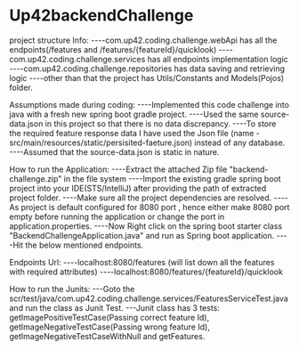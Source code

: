 # Up42backendChallenge

project structure Info:
----com.up42.coding.challenge.webApi has all the endpoints(/features and /features/{featureId}/quicklook)
----com.up42.coding.challenge.services has all endpoints implementation logic
----com.up42.coding.challenge.repositories has data saving and retrieving logic
----other than that the project has Utils/Constants and Models(Pojos) folder.

Assumptions made during coding:
----Implemented this code challenge into java with a fresh new spring boot gradle project.
----Used the same source-data.json in this project so that there is no data discrepancy. 
----To store the required feature response data I have used the Json file (name -src/main/resources/static/persisited-faeture.json) instead of any database.
----Assumed that the source-data.json is static in nature.

How to run the Application:
----Extract the attached Zip file "backend-challenge.zip" in the file system
----Import the existing gradle spring boot project into your IDE(STS/IntelliJ) after providing the path of extracted project folder.
----Make sure all the project dependencies are resolved.
----As project is default configured for 8080 port , hence either make 8080 port empty before running the application or change the port in application.properties.
----Now Right click on the spring boot starter class "BackendChallengeApplication.java" and run as Spring boot application.
----Hit the below mentioned endpoints.

Endpoints Url:
----localhost:8080/features (will list down all the features with required attributes)
----localhost:8080/features/{featureId}/quicklook 

How to run the Junits:
---Goto the scr/test/java/com.up42.coding.challenge.services/FeaturesServiceTest.java and run the class as Junit Test.
---Junit class has 3 tests: getImagePositiveTestCase(Passing correct feature Id), getImageNegativeTestCase(Passing wrong feature Id), getImageNegativeTestCaseWithNull and getFeatures.